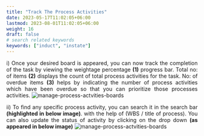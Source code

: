 ```yaml
---
title: "Track The Process Activities"
date: 2023-05-17T11:02:05+06:00
lastmod: 2023-08-01T11:02:05+06:00
weight: 16
draft: false
# search related keywords
keywords: ["induct", "instate"]
---
```

<div style='text-align: justify;'>

 i) Once your desired board is appeared, you can now track the completion of the task by viewing the weightage percentage **(1)** progress bar. Total no: of items **(2)** displays the count of total process activities for the task. No: of overdue items **(3)** helps by indicating the number of process activities which have been overdue so that you can prioritize those processes activities.
 ![manage-process-actvities-boards](https://storage.googleapis.com/ktern-public-files/product-documentation/Boards/track-process-activity.png)

ii)	To find any specific process activity, you can search it in the search bar **(highlighted in below image)**. with the help of (WBS / title of process). You can also update the status of activity by clicking on the drop down **(as appeared in below image)**
 ![manage-process-actvities-boards](https://storage.googleapis.com/ktern-public-files/product-documentation/Boards/status-update-completed.png)

</div>